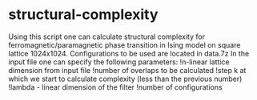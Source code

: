 # structural-complexity

Using this script one can calculate structural complexity for ferromagnetic/paramagnetic phase transition in Ising model on square lattice 1024x1024. Configurations to be used are located in data.7z
In the input file one can specify the following parameters:
!n-linear lattice dimension from input file
!number of overlaps to be calculated 
!step k at which we start to calculate complexity (less than the previous number)
!lambda - linear dimension of the filter
!number of configurations
